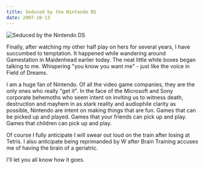 ```yaml
---
title: Seduced by the Nintendo DS
date: 2007-10-13
---
```


![Seduced by the Nintendo DS](https://source.unsplash.com/7QCBakMyDCE/1600x900)

Finally, after watching my other half play on hers for several years, I have succumbed to temptation. It happened while wandering around Gamestation in Maidenhead earlier today. The neat little white boxes began talking to me. Whispering "you know you want me" - just like the voice in Field of Dreams.

I am a huge fan of Nintendo. Of all the video game companies, they are the only ones who really "get it". In the face of the Microsoft and Sony corporate behemoths who seem intent on inviting us to witness death, destruction and mayhem in as stark reality and audiophile clarity as possible, Nintendo are intent on making things that are fun. Games that can be picked up and played. Games that your friends can pick up and play. Games that children can pick up and play.

Of course I fully anticipate I will swear out loud on the train after losing at Tetris. I also anticipate being reprimanded by W after Brain Training accuses me of having the brain of a geriatric.

I'll let you all know how it goes.